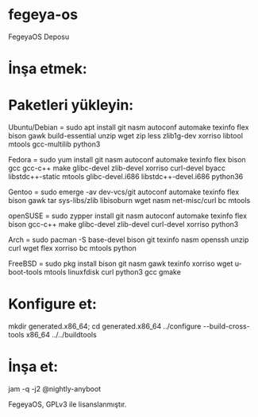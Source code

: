 # fegeya-os
FegeyaOS Deposu


# İnşa etmek:

# Paketleri yükleyin: 

Ubuntu/Debian = sudo apt install git nasm autoconf automake texinfo flex bison gawk build-essential unzip wget zip less zlib1g-dev xorriso libtool mtools gcc-multilib python3

Fedora = sudo yum install git nasm autoconf automake texinfo flex bison gcc gcc-c++ make glibc-devel zlib-devel xorriso curl-devel byacc libstdc++-static mtools glibc-devel.i686 libstdc++-devel.i686 python36

Gentoo = sudo emerge -av dev-vcs/git autoconf automake texinfo flex bison gawk tar sys-libs/zlib libisoburn wget nasm net-misc/curl bc mtools

openSUSE = sudo zypper install git nasm autoconf automake texinfo flex bison gcc-c++ make glibc-devel zlib-devel curl-devel xorriso python3

Arch = sudo pacman -S base-devel bison git texinfo nasm openssh unzip curl wget flex xorriso bc mtools python

FreeBSD = sudo pkg install bison git nasm gawk texinfo xorriso wget u-boot-tools mtools linuxfdisk curl python3 gcc gmake


# Konfigure et:

mkdir generated.x86_64; cd generated.x86_64
../configure --build-cross-tools x86_64 ../../buildtools

# İnşa et:

jam -q -j2 @nightly-anyboot




FegeyaOS, GPLv3 ile lisanslanmıştır.


